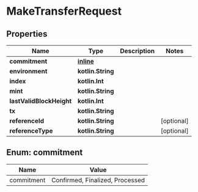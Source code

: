 
# MakeTransferRequest

## Properties
Name | Type | Description | Notes
------------ | ------------- | ------------- | -------------
**commitment** | [**inline**](#Commitment) |  | 
**environment** | **kotlin.String** |  | 
**index** | **kotlin.Int** |  | 
**mint** | **kotlin.String** |  | 
**lastValidBlockHeight** | **kotlin.Int** |  | 
**tx** | **kotlin.String** |  | 
**referenceId** | **kotlin.String** |  |  [optional]
**referenceType** | **kotlin.String** |  |  [optional]


<a name="Commitment"></a>
## Enum: commitment
Name | Value
---- | -----
commitment | Confirmed, Finalized, Processed



